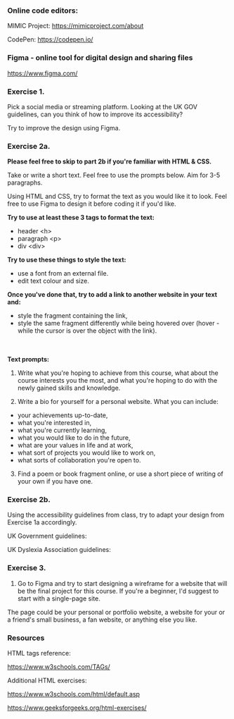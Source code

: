 ### Online code editors:
MIMIC Project:
https://mimicproject.com/about

CodePen:
https://codepen.io/


### Figma - online tool for digital design and sharing files

https://www.figma.com/

### Exercise 1.
Pick a social media or streaming platform. Looking at the UK GOV guidelines, can you think of how to improve its accessibility?

Try to improve the design using Figma.

### Exercise 2a.

<b> Please feel free to skip to part 2b if you're familiar with HTML & CSS. </b>

Take or write a short text. Feel free to use the prompts below. Aim for 3-5 paragraphs.

Using HTML and CSS, try to format the text as you would like it to look.
Feel free to use Figma to design it before coding it if you'd like.

<b>Try to use at least these 3 tags to format the text:</b>
- header \<h>
- paragraph \<p>
- div \<div>

<b>Try to use these things to style the text:</b>
- use a font from an external file.
- edit text colour and size.

<b>Once you've done that, try to add a link to another website in your text and:</b>
- style the fragment containing the link,
- style the same fragment differently while being hovered over (hover - while the cursor is over the object with the link).

<br><br>
<b>Text prompts:</b>

1. Write what you're hoping to achieve from this course, what about the course interests you the most, and what you're hoping to do with the newly gained skills and knowledge.

2. Write a bio for yourself for a personal website. What you can include:
- your achievements up-to-date,
- what you're interested in,
- what you're currently learning,
- what you would like to do in the future,
- what are your values in life and at work,
- what sort of projects you would like to work on,
- what sorts of collaboration you're open to.

3. Find a poem or book fragment online, or use a short piece of writing of your own if you have one.

### Exercise 2b.

Using the accessibility guidelines from class, try to adapt your design from Exercise 1a accordingly.

UK Government guidelines:


UK Dyslexia Association guidelines:



### Exercise 3.

1. Go to Figma and try to start designing a wireframe for a website that will be the final project for this course.
If you're a beginner, I'd suggest to start with a single-page site.


The page could be your personal or portfolio website, a website for your or a friend's small business, a fan website, or anything else you like.


### Resources
HTML tags reference:

https://www.w3schools.com/TAGs/



Additional HTML exercises:

https://www.w3schools.com/html/default.asp

https://www.geeksforgeeks.org/html-exercises/


